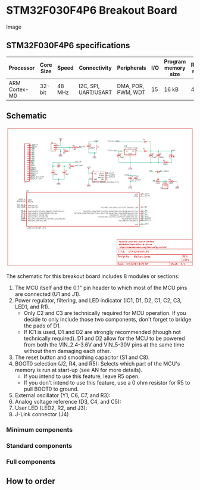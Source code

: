 # STM32F030F4P6 Breakout Board
Image

## STM32F030F4P6 specifications
|Processor|Core Size|Speed|Connectivity|Peripherals|I/O|Program memory size|RAM size|Data converters|
|---|---|---|---|---|---|---|---|---|
|ARM Cortex-M0|32-bit|48 MHz|I2C, SPI, UART/USART|DMA, POR, PWM, WDT|15|16 kB|4 kB|ADC: 11x 12-bit|

## Schematic
![](https://github.com/nathancharlesjones/STM32F030F4P6-breakout-board/blob/master/STM32F030F4P6.png)

The schematic for this breakout board includes 8 modules or sections:
1. The MCU itself and the 0.1" pin header to which most of the MCU pins are connected (U1 and J1).
2. Power regulator, filtering, and LED indicator (IC1, D1, D2, C1, C2, C3, LED1, and R1).
   - Only C2 and C3 are technically required for MCU operation. If you decide to only include those two components, don't forget to bridge the pads of D1.
   - If IC1 is used, D1 and D2 are strongly recommended (though not technically required). D1 and D2 allow for the MCU to be powered from both the VIN_2.4-3.6V and VIN_5-30V pins at the same time without them damaging each other.
3. The reset button and smoothing capacitor (S1 and C8).
4. BOOT0 selection (J2, R4, and R5): Selects which part of the MCU's memory is run at start-up (see AN for more details).
   - If you intend to use this feature, leave R5 open.
   - If you don't intend to use this feature, use a 0 ohm resistor for R5 to pull BOOT0 to ground.
5. External oscillator (Y1, C6, C7, and R3):
6. Analog voltage reference (D3, C4, and C5):
7. User LED (LED2, R2, and J3):
8. J-Link connector (J4)

### Minimum components


### Standard components

### Full components

## How to order
